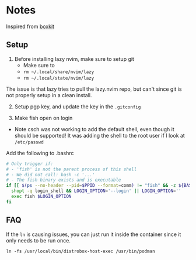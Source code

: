 # Notes

Inspired from [boxkit](https://github.com/ublue-os/boxkit/blob/main/README.md)

## Setup 

1. Before installing lazy nvim, make sure to setup git 
    - Make sure to 
    - `rm ~/.local/share/nvim/lazy`
    - `rm ~/.local/state/nvim/lazy`

The issue is that lazy tries to pull the lazy.nvim repo, but
can't since git is not properly setup in a clean install.

2. Setup pgp key, and update the key in the `.gitconfig`

3. Make fish open on login

- Note csch was not working to add the default shell, even though it should be supported! 
It was adding the shell to the root user if I look at `/etc/passwd`

Add the following to .bashrc

```bash
# Only trigger if:
# - 'fish' is not the parent process of this shell
# - We did not call: bash -c '...'
# - The fish binary exists and is executable
if [[ $(ps --no-header --pid=$PPID --format=comm) != "fish" && -z ${BASH_EXECUTION_STRING} && -x "/bin/fish" ]]; then
  shopt -q login_shell && LOGIN_OPTION='--login' || LOGIN_OPTION=''
  exec fish $LOGIN_OPTION
fi
```

## FAQ

If the `ln` is causing issues, you can just run it inside the container since 
it only needs to be run once.

```fish
ln -fs /usr/local/bin/distrobox-host-exec /usr/bin/podman
```
